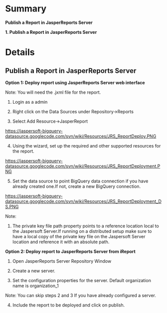 # Summary #
**Publish a Report in JasperReports Server**

**1. Publish a Report in JasperReports Server**

# Details #

## **Publish a Report in JasperReports Server** ##

**Option 1: Deploy report using JasperReports Server web interface**

Note: You will need the .jxml file for the report.

1. Login as a admin

2. Right click on the Data Sources under Repository->Reports

3. Select Add Resource->JasperReport

https://jaspersoft-bigquery-datasource.googlecode.com/svn/wiki/Resources/JRS_ReportDeploy.PNG

4. Using the wizard, set up the required and other supported resources for the report.

https://jaspersoft-bigquery-datasource.googlecode.com/svn/wiki/Resources/JRS_ReportDeployment.PNG

5. Set the data source to point BigQuery data connection if you have already created one.If not, create a new BigQuery connection.

https://jaspersoft-bigquery-datasource.googlecode.com/svn/wiki/Resources/JRS_ReportDeployment_DS.PNG

Note:
1. The private key file path property points to a reference location local to the Jaspersoft Server.If running on a distributed setup make sure to have a local copy of the private key file on the Jaspersoft Server location and reference it with an absolute path.

**Option 2: Deploy report to JasperReports Server from iReport**

1. Open JasperReports Server Repository Window

2. Create a new server.

3. Set the configuration properties for the server. Default organization name is organization\_1

Note: You can skip steps 2 and 3 If you have already configured a server.

4.  Include the report to be deployed and click on publish.